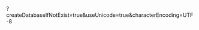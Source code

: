 <!--
 * @Author: wjn
 * @Date: 2020-04-22 17:10:39
 * @LastEditors: wjn
 * @LastEditTime: 2020-04-22 17:12:19
 -->


?createDatabaseIfNotExist=true&amp;useUnicode=true&characterEncoding=UTF-8